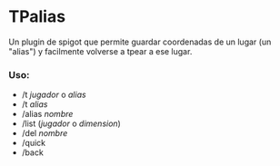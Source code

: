 # TPalias
 
Un plugin de spigot que permite guardar coordenadas de un lugar (un "alias") y facilmente volverse a tpear a ese lugar.

### Uso:
- /t _jugador_ o _alias_
- /t _alias_
- /alias _nombre_
- /list (_jugador_ o _dimension_)
- /del _nombre_
- /quick
- /back


